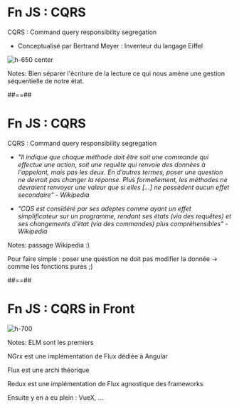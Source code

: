 <!-- .slide:-->

# Fn JS : CQRS

CQRS : Command query responsibility segregation

- Conceptualisé par Bertrand Meyer : Inventeur du langage Eiffel

![h-650 center](./assets/images/Fn-JS-CQRS.png)

Notes:
Bien séparer l'écriture de la lecture ce qui nous amène une gestion séquentielle de notre état.

##==##

<!-- .slide:-->

# Fn JS : CQRS

CQRS : Command query responsibility segregation

- _"Il indique que chaque méthode doit être soit une commande qui effectue une action, soit une requête qui renvoie des données à l'appelant, mais pas les deux. En d’autres termes, poser une question ne devrait pas changer la réponse. Plus formellement, les méthodes ne devraient renvoyer une valeur que si elles [...] ne possèdent aucun effet secondaire" - Wikipedia_

- _"CQS est considéré par ses adeptes comme ayant un effet simplificateur sur un programme, rendant ses états (via des requêtes) et ses changements d'état (via des commandes) plus compréhensibles" - Wikipedia_

Notes:
passage Wikipedia :)

Pour faire simple : poser une question ne doit pas modifier la donnée -> comme les fonctions pures ;)

##==##

<!-- .slide: class="full-center"-->

# Fn JS : CQRS in Front

![h-700](./assets/images/Fn-JS-CQRS-in-Front.png)

Notes:
ELM sont les premiers

NGrx
est une implémentation de Flux dédiée à Angular

Flux est une archi théorique

Redux est une implémentation de Flux agnostique des frameworks

Ensuite y en a eu plein : VueX, ...

